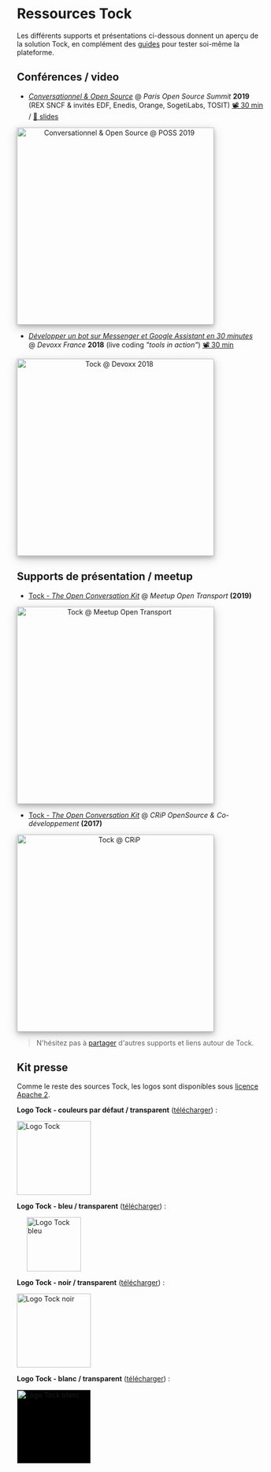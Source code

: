 # Ressources Tock

Les différents supports et présentations ci-dessous donnent un aperçu de la solution Tock, 
en complément des [guides](../guide/studio.md)
 pour tester soi-même la plateforme.

## Conférences / video

* _[Conversationnel & Open Source](https://www.youtube.com/watch?v=fTy6uit7Ejg)_ @ _Paris Open Source Summit_ **2019**  
(REX SNCF & invités EDF, Enedis, Orange, SogetiLabs, TOSIT)
[📽️ 30 min](https://www.youtube.com/watch?v=fTy6uit7Ejg) / 
[🔳 slides](https://www.slideshare.net/OpenWorldForum/ossparis19-conversationnel-open-source-tat-des-lieux-et-prochains-dfis)

<a href="https://www.youtube.com/watch?v=fTy6uit7Ejg"
target="tock_poss">
<img alt="Conversationnel & Open Source @ POSS 2019" 
src="https://doc.tock.ai/fr/images/POSS2019.jpeg" 
style="width: 400px; box-shadow: 0 4px 8px 0 rgba(0, 0, 0, 0.2), 0 6px 20px 0 rgba(0, 0, 0, 0.19); text-align: center;">
</a>

* _[Développer un bot sur Messenger et Google Assistant en 30 minutes](https://www.youtube.com/watch?v=K4q8ZHw9TuI)_  
@ _Devoxx France_ **2018** (live coding _"tools in action"_)
[📽️ 30 min](https://www.youtube.com/watch?v=K4q8ZHw9TuI)

<a href="https://www.youtube.com/watch?v=K4q8ZHw9TuI"
target="tock_devoxx">
<img alt="Tock @ Devoxx 2018" 
src="https://i.ytimg.com/vi/K4q8ZHw9TuI/hqdefault.jpg?sqp=-oaymwEjCPYBEIoBSFryq4qpAxUIARUAAAAAGAElAADIQj0AgKJDeAE=&rs=AOn4CLAza0P1Ehr_4OXftVIEoypyaZsatw" 
style="width: 400px; box-shadow: 0 4px 8px 0 rgba(0, 0, 0, 0.2), 0 6px 20px 0 rgba(0, 0, 0, 0.19); text-align: center;">
</a>


## Supports de présentation / meetup

* [Tock - _The Open Conversation Kit_](https://fr.slideshare.net/FrancoisN0/tock-the-open-conversation-kit-meetup-open-transport-161569957)
 @ _Meetup Open Transport_ **(2019)**

<a href="https://fr.slideshare.net/FrancoisN0/tock-the-open-conversation-kit-meetup-open-transport-161569957"
target="tock_opentransport">
<img alt="Tock @ Meetup Open Transport" 
src="https://image.slidesharecdn.com/tockmeetupopentransport20-03-2019-190806151139/95/tock-the-open-conversation-kit-meetup-open-transport-1-638.jpg" 
style="width: 400px; box-shadow: 0 4px 8px 0 rgba(0, 0, 0, 0.2), 0 6px 20px 0 rgba(0, 0, 0, 0.19); text-align: center;">
</a>

* [Tock - _The Open Conversation Kit_](https://fr.slideshare.net/FrancoisN0/tock-the-open-conversation-kit-crip-open-source)
 @ _CRiP OpenSource & Co-développement_ **(2017)**

<a href="https://fr.slideshare.net/FrancoisN0/tock-the-open-conversation-kit-crip-open-source"
target="tock_crip">
<img alt="Tock @ CRiP" 
src="https://image.slidesharecdn.com/tockcripopensource24-10-2017-190806143703/95/tock-the-open-conversation-kit-crip-open-source-1-638.jpg?cb=1565103334" 
style="width: 400px; box-shadow: 0 4px 8px 0 rgba(0, 0, 0, 0.2), 0 6px 20px 0 rgba(0, 0, 0, 0.19); text-align: center;">
</a>


> N'hésitez pas à [partager](contact.md) d'autres supports et liens autour de Tock.

## Kit presse

Comme le reste des sources Tock, les logos sont disponibles sous [licence Apache 2](https://github.com/theopenconversationkit/tock/blob/master/LICENSE).

**Logo Tock - couleurs par défaut / transparent** (<a href="../../assets/images/logo.svg" download="">télécharger</a>) :

<img alt="Logo Tock" src="../../assets/images/logo.svg" style="width: 150px;">

**Logo Tock - bleu / transparent** (<a href="../../assets/images/Logo_Tock_Blue.svg" download="">télécharger</a>) :

<img alt="Logo Tock bleu" src="../../assets/images/Logo_Tock_Blue.svg" style="width: 110px; margin-left: 20px;">

**Logo Tock - noir / transparent** (<a href="../../assets/images/logo-black.svg" download="">télécharger</a>) :

<img alt="Logo Tock noir" src="../../assets/images/logo-black.svg" style="width: 150px;">

**Logo Tock - blanc / transparent** (<a href="../../assets/images/Logo_Tock_White.svg" download="">télécharger</a>) :

<img alt="Logo Tock blanc" src="../../assets/images/Logo_Tock_White.svg" style="width: 150px; background-color: black;">
